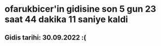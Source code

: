 # ofarukbicer'in gidisine son 5 gun 23 saat 44 dakika 11 saniye kaldi

## Gidis tarihi: 30.09.2022 :(